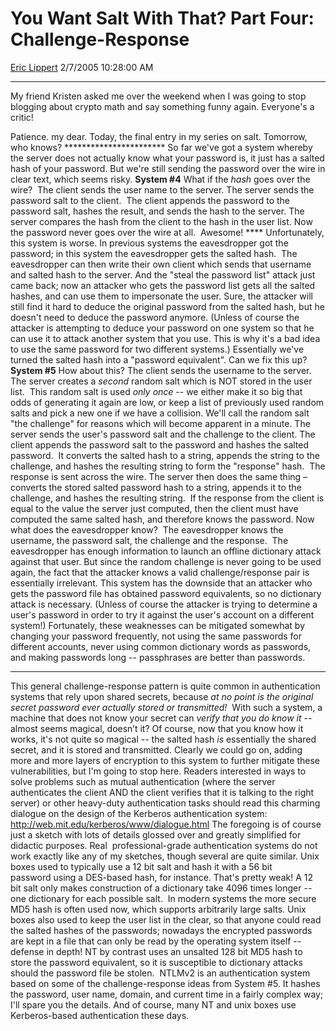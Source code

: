 # You Want Salt With That? Part Four: Challenge-Response

[Eric Lippert](https://social.msdn.microsoft.com/profile/Eric%20Lippert) 2/7/2005 10:28:00 AM

-----

My friend Kristen asked me over the weekend when I was going to stop blogging about crypto math and say something funny again. Everyone's a critic\!

Patience. my dear. Today, the final entry in my series on salt. Tomorrow, who knows? \*\*\*\*\*\*\*\*\*\*\*\*\*\*\*\*\*\*\*\*\*\*\* So far we've got a system whereby the server does not actually know what your password is, it just has a salted hash of your password. But we're still sending the password over the wire in clear text, which seems risky. **System \#4** What if the *hash* goes over the wire?  The client sends the user name to the server. The server sends the password salt to the client.  The client appends the password to the password salt, hashes the result, and sends the hash to the server. The server compares the hash from the client to the hash in the user list. Now the password never goes over the wire at all.  Awesome\! **** Unfortunately, this system is worse. In previous systems the eavesdropper got the password; in this system the eavesdropper gets the salted hash.  The eavesdropper can then write their own client which sends that username and salted hash to the server. And the "steal the password list" attack just came back; now an attacker who gets the password list gets all the salted hashes, and can use them to impersonate the user. Sure, the attacker will still find it hard to deduce the original password from the salted hash, but he doesn't need to deduce the password anymore. (Unless of course the attacker is attempting to deduce your password on one system so that he can use it to attack another system that you use. This is why it's a bad idea to use the same password for two different systems.) Essentially we've turned the salted hash into a "password equivalent". Can we fix this up? **System \#5** How about this? The client sends the username to the server. The server creates a *second* random salt which is NOT stored in the user list.  This random salt is used *only once* -- we either make it so big that odds of generating it again are low, or keep a list of previously used random salts and pick a new one if we have a collision. We'll call the random salt "the challenge" for reasons which will become apparent in a minute. The server sends the user's password salt and the challenge to the client. The client appends the password salt to the password and hashes the salted password.  It converts the salted hash to a string, appends the string to the challenge, and hashes the resulting string to form the "response" hash.  The response is sent across the wire. The server then does the same thing – converts the stored salted password hash to a string, appends it to the challenge, and hashes the resulting string.  If the response from the client is equal to the value the server just computed, then the client must have computed the same salted hash, and therefore knows the password. Now what does the eavesdropper know?  The eavesdropper knows the username, the password salt, the challenge and the response.  The eavesdropper has enough information to launch an offline dictionary attack against that user. But since the random challenge is never going to be used again, the fact that the attacker knows a valid challenge/response pair is essentially irrelevant. This system has the downside that an attacker who gets the password file has obtained password equivalents, so no dictionary attack is necessary. (Unless of course the attacker is trying to determine a user's password in order to try it against the user's account on a different system\!) Fortunately, these weaknesses can be mitigated somewhat by changing your password frequently, not using the same passwords for different accounts, never using common dictionary words as passwords, and making passwords long -- passphrases are better than passwords.

-----

This general challenge-response pattern is quite common in authentication systems that rely upon shared secrets, because *at no point is the original secret password ever actually stored or transmitted\!*  With such a system, a machine that does not know your secret can *verify that you do know it* -- almost seems magical, doesn’t it? Of course, now that you know how it works, it's not quite so magical -- the salted hash *is* essentially the shared secret, and it is stored and transmitted. Clearly we could go on, adding more and more layers of encryption to this system to further mitigate these vulnerabilities, but I'm going to stop here. Readers interested in ways to solve problems such as mutual authentication (where the server authenticates the client AND the client verifies that it is talking to the right server) or other heavy-duty authentication tasks should read this charming dialogue on the design of the Kerberos authentication system: <http://web.mit.edu/kerberos/www/dialogue.html> The foregoing is of course just a sketch with lots of details glossed over and greatly simplified for didactic purposes. Real  professional-grade authentication systems do not work exactly like any of my sketches, though several are quite similar. Unix boxes used to typically use a 12 bit salt and hash it with a 56 bit password using a DES-based hash, for instance. That's pretty weak\! A 12 bit salt only makes construction of a dictionary take 4096 times longer -- one dictionary for each possible salt.  In modern systems the more secure MD5 hash is often used now, which supports arbitrarily large salts. Unix boxes also used to keep the user list in the clear, so that anyone could read the salted hashes of the passwords; nowadays the encrypted passwords are kept in a file that can only be read by the operating system itself -- defense in depth\! NT by contrast uses an unsalted 128 bit MD5 hash to store the password equivalent, so it is susceptible to dictionary attacks should the password file be stolen.  NTLMv2 is an authentication system based on some of the challenge-response ideas from System \#5. It hashes the password, user name, domain, and current time in a fairly complex way; I'll spare you the details. And of course, many NT and unix boxes use Kerberos-based authentication these days.

